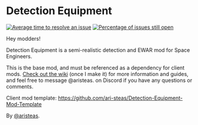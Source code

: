 # Detection Equipment

[![Average time to resolve an issue](http://isitmaintained.com/badge/resolution/ari-steas/Detection-Equipment.svg)](http://isitmaintained.com/project/ari-steas/Detection-Equipment "Average time to resolve an issue")
[![Percentage of issues still open](http://isitmaintained.com/badge/open/ari-steas/Detection-Equipment.svg)](http://isitmaintained.com/project/ari-steas/Detection-Equipment "Percentage of issues still open")

Hey modders!

Detection Equipment is a semi-realistic detection and EWAR mod for Space Engineers.

This is the base mod, and must be referenced as a dependency for client mods. [Check out the wiki]() (once I make it) for more information and guides, and feel free to message @aristeas. on Discord if you have any questions or comments.

Client mod template: https://github.com/ari-steas/Detection-Equipment-Mod-Template

By [@aristeas](https://github.com/ari-steas).
